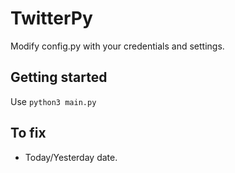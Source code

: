 # TwitterPy
Modify config.py with your credentials and settings.

## Getting started
Use ```python3 main.py```

## To fix
- Today/Yesterday date.

